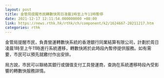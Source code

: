 ```yaml
---
layout: post
title: 金管局提醒市民轉數快周日凌晨1時至上午11時暫停
date: 2021-12-17 12:11:54.000000000 +08:00
link: https://news.rthk.hk/rthk/ch/component/k2/1624667-20211217.htm
categories: rthk
---
```


金管局提醒市民，負責營運轉數快系統的香港銀行同業結算有限公司，計劃於周日凌晨1時至上午11時進行系統遷移，轉數快將於此時段內暫停提供服務。如有需要，市民可以預先就繳付作出安排。

局方說，市民可以聯絡其銀行或儲值支付工具營運商，查詢在系統遷移時段內受影響的轉數快服務詳情。
